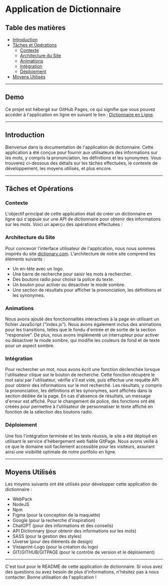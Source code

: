 # Application de Dictionnaire

## Table des matières
- [Introduction](#introduction)
- [Tâches et Opérations](#tâches-et-opérations)
  - [Contexte](#contexte)
  - [Architecture du Site](#architecture-du-site)
  - [Animations](#animations)
  - [Intégration](#intégration)
  - [Déploiement](#déploiement)
- [Moyens Utilisés](#moyens-utilisés)
---
## Demo

Ce projet est hébergé sur GitHub Pages, ce qui signifie que vous pouvez accéder à l'application en ligne en suivant le lien : [Dictionnaire en Ligne](https://djed90.github.io/05-lab-dictionnary/).

---


## Introduction

Bienvenue dans la documentation de l'application de dictionnaire. Cette application a été conçue pour fournir aux utilisateurs des informations sur les mots, y compris la prononciation, les définitions et les synonymes. Vous trouverez ci-dessous des détails sur les tâches effectuées, le contexte de développement, les moyens utilisés, et plus encore.

---

## Tâches et Opérations

### Contexte

L'objectif principal de cette application était de créer un dictionnaire en ligne qui s'appuie sur une API de dictionnaire pour obtenir des informations sur les mots. Voici un aperçu des opérations effectuées :

### Architecture du Site

Pour concevoir l'interface utilisateur de l'application, nous nous sommes inspirés du site [dictionary.com](https://www.dictionary.com/). L'architecture de notre site comprend les éléments suivants :

- Un en-tête avec un logo.
- Une barre de recherche pour saisir les mots à rechercher.
- Des boutons radio pour choisir la police du texte.
- Un bouton pour activer ou désactiver le mode sombre.
- Une section de résultats pour afficher la prononciation, les définitions et les synonymes.

### Animations

Nous avons ajouté des fonctionnalités interactives à la page en utilisant un fichier JavaScript ("index.js"). Nous avons également inclus des animations pour les transitions, telles que le fondu d'entrée et de sortie de la section "responsive". De plus, nous avons implémenté un interrupteur pour activer ou désactiver le mode sombre, qui modifie les couleurs de fond et de texte pour un aspect sombre.

### Intégration

Pour rechercher un mot, nous avons écrit une fonction déclenchée lorsque l'utilisateur clique sur le bouton de recherche. Cette fonction récupère le mot saisi par l'utilisateur, vérifie s'il est vide, puis effectue une requête API pour obtenir des informations sur le mot recherché. Les résultats, y compris la prononciation, les définitions et les synonymes, sont affichés dans la section dédiée de la page. En cas d'absence de résultats, un message d'erreur est affiché. Pour le changement de police, des fonctions ont été créées pour permettre à l'utilisateur de personnaliser le texte affiché en fonction de la sélection des boutons radio.

### Déploiement

Une fois l'intégration terminée et les tests réussis, le site a été déployé en utilisant le service d'hébergement web fiable GitPage. Nous avons veillé à ce que le domaine soit facilement accessible pour les visiteurs, assurant ainsi une visibilité optimale de notre portfolio en ligne.

---

## Moyens Utilisés

Les moyens suivants ont été utilisés pour développer cette application de dictionnaire :

- WebPack
- NodeJS
- Npm
- Figma (pour la conception de la maquette)
- Google (pour la recherche d'inspiration)
- ChatGPT (pour des informations et des conseils)
- API Dictionnary (pour obtenir des informations sur les mots)
- SASS (pour la gestion des styles)
- Uiverse (pour des éléments de design)
- Vistaprint-Logo (pour la création du logo)
- GIT/GITHUB/GITPAGE (pour le contrôle de version et le déploiement)

---

C'est tout pour le README de cette application de dictionnaire. Si vous avez des questions ou avez besoin de plus d'informations, n'hésitez pas à nous contacter. Bonne utilisation de l'application !
